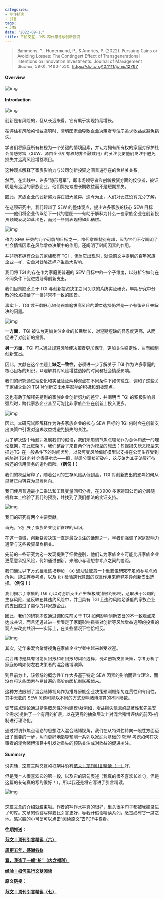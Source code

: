 ```yaml
---
categories:
- 写作精读
- 引言
tags:
- JMS
date: "2022-09-11"
title: 三阶交互：JMS-跨代意愿与创新投资
---
```


> Bammens, Y., Hunermund, P., & Andries, P. (2022). Pursuing Gains or Avoiding Losses: The Contingent Effect of Transgenerational Intentions on Innovation Investments. Journal of Management Studies, 59(6), 1493-1530. https://doi.org/10.1111/joms.12787 


<!--more-->

#### Overview

![img](https://tie-1315290370.cos.ap-beijing.myqcloud.com/TIE/202309112234318.png)

#### Introduction

![img](https://tie-1315290370.cos.ap-beijing.myqcloud.com/TIE/202309112234757.png)

创新是有风险的，但从长远来看，它有助于实现持续增长。

在评估有风险的增益选项时，情境因素会导致企业决策者专注于追求收益或避免损失。

学者们将家庭所有权视为一个关键的情境因素，并认为拥有所有权的家庭对保护社会情感财富（SEW，源自企业所有权的非金融效用）的关注促使他们专注于避免损失并远离风险增益项目。

这种观点解释了家族影响力与公司创新投资之间普遍存在的负相关关系。

然而，在实践中，许多“隐形冠军”，即市场领导者和创新投资方面的佼佼者，被证明是有远见的家族企业，他们优先考虑长期收益而不是短期损失。

因此，家族企业的创新努力存在很大差异，迄今为止，人们对此还没有充分了解。

在这项研究中，我们超越了 SEW 的整体观点，提出许多家族的核心 SEW 目标——他们将企业传承给下一代的意图——有助于解释为什么一些家族企业在创新投资领域表现如此出色，而另一些则表现得如此糟糕。

![img](https://tie-1315290370.cos.ap-beijing.myqcloud.com/TIE/202309112234809.png)

作为 SEW 研究的几个可能的目标之一，跨代意图特别有趣，因为它们不仅阐明了社会情绪因素在风险增益决策中的作用，还阐明了时间因素的作用。

并非所有拥有企业的家族都有 TGI ，但当它出现时，就像前文中提到的百年家族企业一样，它会对战略选择产生重大影响。

我们将 TGI 的存在作为家庭更普遍的 SEW 目标中的一个子维度，以分析它如何在不同条件下促进或阻碍创新支出。

我们目前缺乏关于 TGI 与创新投资决策之间关联的系统实证研究，早期研究中分散的论点描绘了一幅非常不一致的图景。

事实上，TGI 或王朝野心如何影响追求高风险的增益选择仍然是一个有争议且未解决的问题。

![img](https://tie-1315290370.cos.ap-beijing.myqcloud.com/TIE/202309112234421.png)

**一方面**， TGI 被认为更加关注企业的长期增长，对短期短缺的容忍度更高，从而促进了对创新的投资。

**另一方面**，TGI 可以通过规避风险使决策者更加保守，更加关注稳定性，从而抑制创新支出。

因此，文献在这个主题上**缺乏一致性**，必须进一步了解关于 TGI 作为许多家庭的核心目标的知识，以理解其对风险增益选择的时间和社会情感影响。

我们的研究通过理论化和实证验证两种观点在不同条件下如何成立，调和了这些关于家族企业的 TGI 对创新支出水平影响的积极和消极观点。

这也有助于解释先提到的家族企业创新努力的差异，并阐明当 TGI 的积极影响最强烈时，跨代家族企业甚至可能比非家族企业在创新上投入更多。

![img](https://tie-1315290370.cos.ap-beijing.myqcloud.com/TIE/202309112234532.png)

因此，本研究试图解释作为许多家族企业的核心 SEW 目标的 TGI 何时会在创新支出决策中引发对追求收益或避免损失的关注。

为了解决这个难题并发展我们的假设，我们采用调节焦点理论作为总体和统一的理论框架，在此框架下，我们整合了来自两个行为模型的想法：短视损失厌恶模型来描述TGI 在一般条件下的时间优势，以及可变风险偏好模型以支持在公司生存受到威胁时 TGI 的社会情感劣势——即，随着公司接近破产，这反映为其无法履行待偿还的信用债务的违约风险。**（例句！）**

我们的模型解释了，随着公司的生存风险从低到高，TGI 对创新支出的影响如何从显著正向转变为显著负向。

我们使用普通最小二乘法和工具变量回归分析，在3,900 多家德国公司的分层随机样本上检验了我们的预测，并找到了我们想法的实证支持。

![img](https://tie-1315290370.cos.ap-beijing.myqcloud.com/TIE/202309112234646.png)

我们的研究有两个主要贡献。

首先，它扩展了家族企业创新管理的知识。

在这一领域，创新投资决策一直是最受关注的话题之一，学者们强调了家庭影响力通常与这些投资呈负相关。

先前的一些研究为这一发现提供了细微差别，他们认为家族企业可能比非家族企业更愿意承担风险，例如通过创新，来缩小与理想参考点之间的差距。

我们通过以下方式推进这场辩论：(a) 通过验证另一个重要但研究不足的参考点的角色，即生存参考点，以及 (b) 检验跨代意图的双重作用来解释差异创新支出选择。**（例句！）**

我们揭示了家族的 TGI 可以对创新支出产生积极或消极的影响，这取决于公司的生存风险，这反映在其违约风险中，并且具有 TGI 且违约风险足够低的家族企业的支出超过了类似的非家族企业。

因此，我们的研究不仅通过调和先前关于 TGI 如何影响创新支出的不一致观点来达成共识，而且还通过进一步限定了家庭影响损害对创新等风险增益选项的投资的观点来改变共识——实际上，在某些情况下恰恰相反。

![img](https://tie-1315290370.cos.ap-beijing.myqcloud.com/TIE/202309112234403.png)

其次，近年来混合赌博视角在家族企业学者中越来越受欢迎。

混合赌博是具有可能负回报和正回报的风险选择，例如创新支出决策，学者分析了家庭影响如何左右决策者的混合赌博演算。

到目前为止，该领域的概念性工作大多基于特定 SEW 因素的影响而建立理论，而没有将这些因素与更普遍的高阶前因机制联系起来。

这种方法限制了混合赌博视角作为推导家族企业决策预测框架的连贯性和有用性，其中无数的 SEW 问题可能以不同的方式影响赌博演算的不同参数。

调节焦点理论通过提供概念性的构建模块(例如，增益损失信息的显著性和先进安全需求)提供了一个有用的扩展，以在更高的抽象层次上对混合赌博评估的前因-机制进行理论化。

通过将调节焦点理论的思想注入混合赌博视角，我们在从特殊性转向一般性方面迈出了重要的一步，从而更好地指导预测一系列以家庭为基础的 SEW 考虑如何在决策者的混合赌博演算中引发对损失的预防关注或对收益的促进关注。

#### Summary

说实话，这篇三阶交互的框架并没有[范文丨顶刊引言精读（一）](https://mp.weixin.qq.com/s?__biz=MzIwMDk1OTM2OQ==&mid=2247486332&idx=1&sn=0b443c91c5a44053aafb667f83e27910&chksm=96f47f9aa183f68cabff1b9dd593c8fb37350a214a0a4e440e91c099cf9d937a59cdac29b4b3&cur_album_id=1506691882595237890&scene=190#rd)好。

但是我个人很喜欢它的第一段，以及它的语句表述（我真的很不喜欢长难句，但是这篇的长句真的写的很好！），所以我还是将它写进了引言精读。

![img](https://tie-1315290370.cos.ap-beijing.myqcloud.com/TIE/202309112234200.png)

------

这篇文章的介绍就结束啦。作者的写作水平真的很好，里头很多句子都被我摘录进了句库。文章的假设写得要比引言更好，等我开假设精读系列，感觉必有它一席之地。感兴趣的小可爱可以点击“阅读原文”去PDF中查看。

**往期推送：**

**[范文丨顶刊引言精读（六）](https://mp.weixin.qq.com/s?__biz=MzIwMDk1OTM2OQ==&mid=2247487315&idx=1&sn=822d4deba7eacce656d6c323aa26b025&chksm=96f47bb5a183f2a399261130fa312f2f9b6d7211616df0621dd2cfbf30263a623f053a9d235a&token=875497381&lang=zh_CN#rd)**

**[周更五年，感谢各位](https://mp.weixin.qq.com/s?__biz=MzIwMDk1OTM2OQ==&mid=2247487442&idx=1&sn=18fc3fbb9e24ae2a503a5f132ce51f6c&chksm=96f47b34a183f22210e5deca46463af055b13901f3444b35eadcd296283e5bd589740ddc4abc&token=428852987&lang=zh_CN#rd)**

**[看，我造了一艘“船”（内含福利）](https://mp.weixin.qq.com/s?__biz=MzIwMDk1OTM2OQ==&mid=2247487466&idx=1&sn=95687a96c0ac852fd956148bb8ca21f6&chksm=96f47b0ca183f21a75118684845a55236536fff12d60f6f11286d82896f679665f0154b2d069&token=428852987&lang=zh_CN#rd)**

**[经验丨如何进行文献阅读](https://mp.weixin.qq.com/s?__biz=MzIwMDk1OTM2OQ==&mid=2247487355&idx=1&sn=8b7d29da8724e5b54455fbc1bbab0d6c&chksm=96f47b9da183f28b6beabad99e938907dd7a43fa2821bc2543266206acc93cbcdef60664b80c&token=428852987&lang=zh_CN#rd)**

**原文链接：**

**[范文丨顶刊引言精读（七）](https://mp.weixin.qq.com/s?__biz=MzIwMDk1OTM2OQ==&mid=2247487498&idx=1&sn=ec2249049df02ce29324f4d26a92bfa4&chksm=96f464eca183edfab3ee342aa9aa1cf947e917bed8cf18d1160d3ab12aadb796fa63be0f5db3&token=428852987&lang=zh_CN#rd)** 